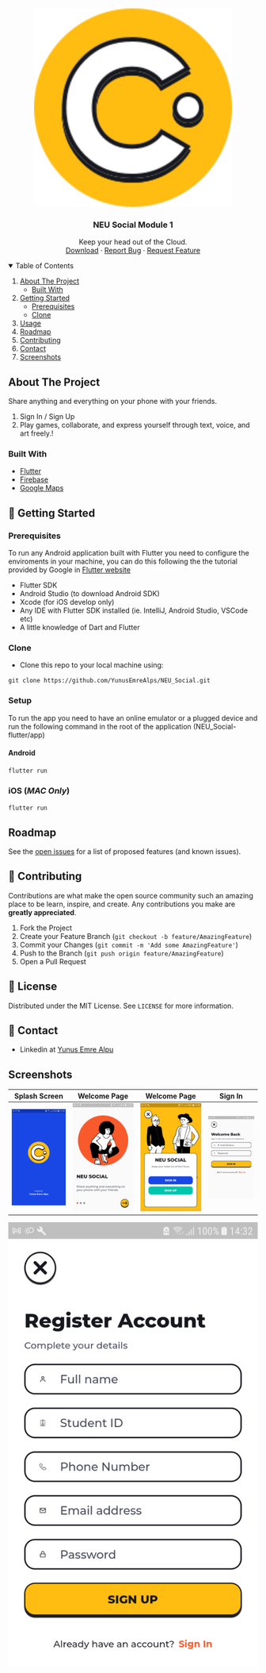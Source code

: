 <!-- PROJECT LOGO -->
<br />
<p align="center">
  <a href="https://github.com/YunusEmreAlps/NEU_Social/tree/master/neu_social">
    <img src="assets/icons/Logo.svg" alt="Logo" width="400">
  </a>

  <h3 align="center">NEU Social Module 1</h3>

  <p align="center">
    Keep your head out of the Cloud.
    <br />
    <a href="https://github.com/YunusEmreAlps/NEU_Social">Download</a>
    ·
    <a href="https://github.com/YunusEmreAlps/NEU_Social/tree/master/neu_social/issues">Report Bug</a>
    ·
    <a href="https://github.com/YunusEmreAlps/NEU_Social/tree/master/neu_social/issues">Request Feature</a>
  </p>
</p>

<!-- TABLE OF CONTENTS -->
<details open="open">
  <summary>Table of Contents</summary>
  <ol>
    <li>
      <a href="#about-the-project">About The Project</a>
      <ul>
        <li><a href="#built-with">Built With</a></li>
      </ul>
    </li>
    <li>
      <a href="#getting-started">Getting Started</a>
      <ul>
        <li><a href="#prerequisites">Prerequisites</a></li>
        <li><a href="#clone">Clone</a></li>
      </ul>
    </li>
    <li><a href="#usage">Usage</a></li>
    <li><a href="#roadmap">Roadmap</a></li>
    <li><a href="#contributing">Contributing</a></li>
    <li><a href="#contact">Contact</a></li>
    <li><a href="#Screenshots">Screenshots</a></li>
  </ol>
</details>

<!-- ABOUT THE PROJECT -->
## About The Project
Share anything and everything on your phone with your friends.

1. Sign In / Sign Up
2. Play games, collaborate, and express yourself through text, voice, and art freely.!

### Built With

* [Flutter](https://flutter.dev)
* [Firebase](https://firebase.google.com)
* [Google Maps](https://cloud.google.com/maps-platform)


<!-- GETTING STARTED -->
## 🚀 Getting Started

### Prerequisites

To run any Android application built with Flutter you need to configure the enviroments in your machine, you can do this following the the tutorial provided by Google in [Flutter website](https://flutter.dev/docs/get-started/install)

- Flutter SDK
- Android Studio (to download Android SDK)
- Xcode (for iOS develop only)
- Any IDE with Flutter SDK installed (ie. IntelliJ, Android Studio, VSCode etc)
- A little knowledge of Dart and Flutter

### Clone

- Clone this repo to your local machine using:

```
git clone https://github.com/YunusEmreAlps/NEU_Social.git
```

### Setup

To run the app you need to have an online emulator or a plugged device and run the following command in the root of the application (NEU_Social-flutter/app)

#### Android
```
flutter run
``` 
### iOS (_MAC Only_)

```
flutter run
``` 

<!-- ROADMAP -->
## Roadmap

See the [open issues](https://github.com/YunusEmreAlps/NEU_Social/tree/master/neu_social/issues) for a list of proposed features (and known issues).


<!-- CONTRIBUTING -->
## 🤔 Contributing

Contributions are what make the open source community such an amazing place to be learn, inspire, and create. Any contributions you make are **greatly appreciated**.

1. Fork the Project
2. Create your Feature Branch (`git checkout -b feature/AmazingFeature`)
3. Commit your Changes (`git commit -m 'Add some AmazingFeature'`)
4. Push to the Branch (`git push origin feature/AmazingFeature`)
5. Open a Pull Request


<!-- LICENSE -->
## 📝 License

Distributed under the MIT License. See `LICENSE` for more information.


<!-- CONTACT -->
## 📌 Contact

- Linkedin at [Yunus Emre Alpu](https://www.linkedin.com/in/yunus-emre-alpu-5b1496151/)

<!-- SCREENSHOTS -->
## Screenshots

Splash Screen               |  Welcome Page               | Welcome Page               |  Sign In 
:-------------------------:|:-------------------------:|:-------------------------:|:-------------------------:
![](https://github.com/YunusEmreAlps/NEU_Social/blob/master/neu_social/screens/1.png?raw=true)|![](https://github.com/YunusEmreAlps/NEU_Social/blob/master/neu_social/screens/2.png?raw=true)|![](https://github.com/YunusEmreAlps/NEU_Social/blob/master/neu_social/screens/3.png?raw=true)|![](https://github.com/YunusEmreAlps/NEU_Social/blob/master/neu_social/screens/4.png?raw=true)|

![](https://github.com/YunusEmreAlps/NEU_Social/blob/master/neu_social/screens/5.png?raw=true)
